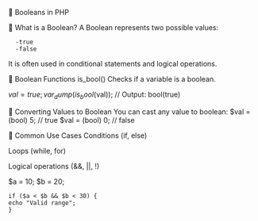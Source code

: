 📘 Booleans in PHP
  
  🔹 What is a Boolean?
     A Boolean represents two possible values:

      -true
      -false

   It is often used in conditional statements and logical operations.

🔹 Boolean Functions
   is_bool()
   Checks if a variable is a boolean.

   $val = true;
   var_dump(is_bool($val)); // Output: bool(true)

🔹 Converting Values to Boolean
   You can cast any value to boolean:
   $val = (bool) 5;   // true
   $val = (bool) 0;   // false

🔹 Common Use Cases
   Conditions (if, else)

   Loops (while, for)

   Logical operations (&&, ||, !)

   $a = 10;
   $b = 20;

    if ($a < $b && $b < 30) {
    echo "Valid range";
    }
